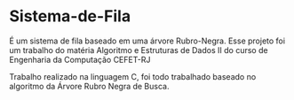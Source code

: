 # Sistema-de-Fila
É um sistema de fila baseado em uma árvore Rubro-Negra. Esse projeto foi um trabalho do matéria Algoritmo e Estruturas de Dados II do curso de Engenharia da Computação CEFET-RJ

Trabalho realizado na linguagem C, foi todo trabalhado baseado no algoritmo da Árvore Rubro Negra de Busca.
